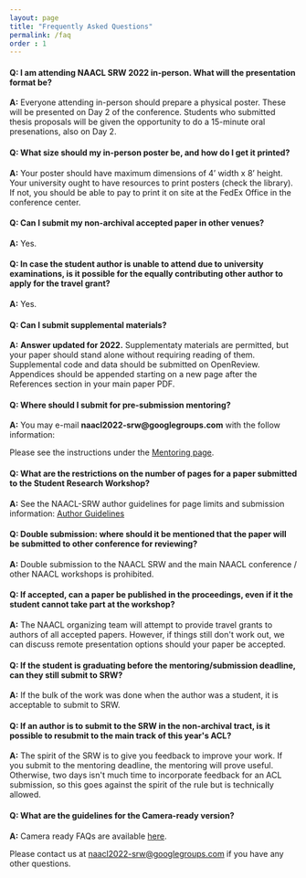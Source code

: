 ```yaml
---
layout: page
title: "Frequently Asked Questions"
permalink: /faq
order : 1
---
```

#### Q: I am attending NAACL SRW 2022 in-person. What will the presentation format be?
__A:__ Everyone attending in-person should prepare a physical poster. These will be presented on Day 2 of the conference. Students who submitted thesis proposals will be given the opportunity to do a 15-minute oral presenations, also on Day 2.

#### Q: What size should my in-person poster be, and how do I get it printed?

__A:__ Your poster should have maximum dimensions of 4’ width x 8’ height. Your university ought to have resources to print posters (check the library). If not, you should be able to pay to print it on site at the FedEx Office in the conference center.

#### Q: Can I submit my non-archival accepted paper in other venues?
__A:__ Yes.

#### Q: In case the student author is unable to attend due to university examinations, is it possible for the equally contributing other author to apply for the travel grant? 
__A:__ Yes.

#### Q: Can I submit supplemental materials?
__A:__ **Answer updated for 2022.** Supplementaty materials are permitted, but your paper should stand alone without requiring reading of them. Supplemental code and data should be submitted on OpenReview. Appendices should be appended starting on a new page after the References section in your main paper PDF.

#### Q: Where should I submit for pre-submission mentoring?
__A:__ You may e-mail __naacl2022-srw@googlegroups.com__ with the follow information:

Please see the instructions under the [Mentoring page](https://naacl2022-srw.github.io/mentoring). 

#### Q: What are the restrictions on the number of pages for a paper submitted to the Student Research Workshop? 
__A:__ See the NAACL-SRW author guidelines for page limits and submission information:
[Author Guidelines](https://naacl2022-srw.github.io/author)
 
#### Q: Double submission: where should it be mentioned that the paper will be submitted to other conference for reviewing?
__A:__ Double submission to the NAACL SRW and the main NAACL conference / other NAACL workshops is prohibited.
 
#### Q: If accepted, can a paper be published in the proceedings, even if it the student cannot take part at the workshop?
__A:__ The NAACL organizing team will attempt to provide travel grants to authors of all accepted papers. However, if things still don't work out, we can discuss remote presentation options should your paper be accepted.
 
#### Q: If the student is graduating before the mentoring/submission deadline, can they still submit to SRW?
__A:__ If the bulk of the work was done when the author was a student, it is acceptable to submit to SRW.
 
#### Q: If an author is to submit to the SRW in the non-archival tract, is it possible to resubmit to the main track of this year's ACL?
__A:__ The spirit of the SRW is to give you feedback to improve your work. If you submit to the mentoring deadline, the mentoring will prove useful. Otherwise, two days isn't much time to incorporate feedback for an ACL submission, so this goes against the spirit of the rule but is technically allowed. 

#### Q: What are the guidelines for the Camera-ready version?
__A:__ Camera ready FAQs are available [here](https://github.com/acl-org/acl-pub/blob/gh-pages/camera-ready-faq.md).

Please contact us at  [naacl2022-srw@googlegroups.com](mailto:naacl2022-srw@googlegroups.com) if you have any other questions.

